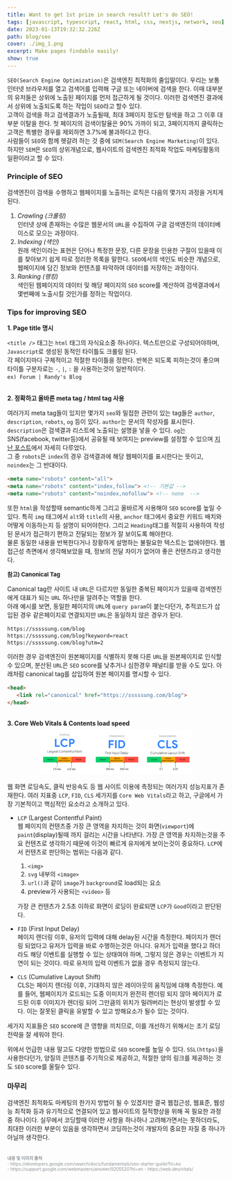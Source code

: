 ```yaml
---
title: Want to get 1st prize in search result? Let's do SEO!
tags: [javascript, typescript, react, html, css, nextjs, network, seo]
date: 2023-01-13T19:32:32.226Z
path: blog/seo
cover: ./img_1.png
excerpt: Make pages findable easily! 
show: true
---
```


`SEO(Search Engine Optimization)`은 검색엔진 최적화의 줄임말이다. 우리는 보통 인터넷 브라우저를 열고 검색어를 입력해 구글 또는 네이버에 검색을 한다. 이때 대부분의 유저들은 상위에 노출된 페이지를 먼저 접근하게 될 것이다. 이러한 검색엔진 결과에서 상위에 노출되도록 하는 작업이 `SEO`라고 할수 있다.  
고객이 검색을 하고 검색결과가 노출될때, 최대 3페이지 정도만 탐색을 하고 그 이후 대부분 이탈을 한다. 첫 페이지의 검색이탈율은 90% 가까이 되고, 3페이지까지 클릭하는 고객은 특별한 경우를 제외하면 3.7%에 불과하다고 한다.  
사람들이 `SEO`와 함께 헷갈려 하는 것 중에 `SEM(Search Engine Marketing)`이 있다. 하지만 `SEM`은 `SEO`의 상위개념으로, 웹사이트의 검색엔진 최적화 작업도 마케팅활동의 일환이라고 할 수 있다.

### Principle of SEO
검색엔진이 검색을 수행하고 웹페이지를 노출하는 로직은 다음의 몇가지 과정을 거치게 된다.  
1. <i>Crawling (크롤링)</i>    
   인터넷 상에 존재하는 수많은 웹문서의 `URL`을 수집하여 구글 검색엔진의 데이터베이스로 모으는 과정이다.
2. <i>Indexing (색인)</i>   
   원래 색인이라는 표현은 단어나 특정한 문장, 다른 문장을 인용한 구절이 있을때 이를 찾아보기 쉽게 따로 정리한 목록을 말한다. `SEO`에서의 색인도 비슷한 개념으로, 웹페이지에 담긴 정보와 컨텐츠를 파악하여 데이터를 저장하는 과정이다.
3. <i>Ranking (랭킹)</i>   
   색인된 웹페이지의 데이터 및 해당 페이지의 `SEO` score를 계산하여 검색결과에서 몇번째에 노출시킬 것인가를 정하는 작업이다. 
    
 ### Tips for improving SEO
<div style="margin-bottom:7px;font-size: 14px;font-weight: 700;">1. Page title 명시</div>  

`<title />` 태그는 `html` 태그의 자식요소중 하나이다. 텍스트만으로 구성되어야하며, `Javascript`로 생성된 동적인 타이틀도 크롤링 된다.  
각 페이지마다 구체적이고 적절한 타이틀을 정한다. 반복은 되도록 피하는것이 좋으며 타이틀 구분자로는 `-`, `|`, `:` 을 사용하는것이 일반적이다.  
`ex) Forum | Randy's Blog`  

<br/>
<div style="margin-bottom:7px;font-size: 14px;font-weight: 700;">2. 정확하고 올바른 meta tag / html tag 사용</div>  

여러가지 meta tag들이 있지만 몇가지 `seo`와 밀접한 관련이 있는 tag들은 `author`, `description`, `robots`, `og` 등이 있다. `author`는 문서의 작성자를 표시한다. `description`은 검색결과 리스트에 노출되는 설명을 넣을 수 있다. `og`는 SNS(facebook, twitter등)에서 공유될 때 보여지는 preview를 설정할 수 있으며 <a href='https://are-you-sssssungs.kr/blog/meta-tag' target="_blank" rel="noopener noreferrer">지난 포스트</a>에서 자세히 다루었다.  
그 중 `robots`은 `index`의 경우 검색결과에 해당 웹페이지를 표시한다는 뜻이고, `noindex`는 그 반대이다.  
```html
<meta name="robots" content="all">
<meta name="robots" content="index,follow"> <!-- 기본값 -->
<meta name="robots" content="noindex,nofollow"> <!-- none  -->
```

또한 `html`을 작성할때 semantic하게 그리고 올바르게 사용해야 `SEO` score를 높일 수 있다. 특히 `img` 태그에서 `alt`와 `title`의 사용, `anchor` 태그에서 중요한 키워드 배치와 어떻게 이동하는지 등 설명이 되어야한다. 그리고 `Heading`태그를 적절히 사용하여 작성된 문서가 접근하기 편하고 전달되는 정보가 잘 보이도록 해야한다.  
물론 동일한 내용을 반복한다거나 장황하게 설명하는 불필요한 텍스트는 없애야한다. 웹 접근성 측면에서 생각해보았을 때, 정보의 전달 차이가 없어야 좋은 컨텐츠라고 생각한다.

<div style="margin-bottom:5px;font-size: 13px;font-weight: 700;">참고) Canonical Tag</div>  

Canonical tag란 사이트 내 `URL`은 다르지만 동일한 중복된 페이지가 있을때 검색엔진에게 대표가 되는 `URL` 하나만을 알려주는 역할을 한다.   
아래 예시를 보면, 동일한 페이지의 `URL`에 `query param`이 붙는다던가, 추적코드가 삽입된 경우 같은페이지로 연결되지만 `URL`은 동일하지 않은 경우가 된다.
```
https://sssssung.com/blog
https://sssssung.com/blog?keyword=react
https://sssssung.com/blog?utm=2
```
이러한 경우 검색엔진이 원본페이지를 식별하지 못해 다른 `URL`을 원본페이지로 인식할 수 있으며, 분산된 `URL`은 `SEO` score를 낮추거나 심한경우 패널티를 받을 수도 있다. 아래처럼 canonical tag를 삽입하여 원본 페이지를 명시할 수 있다.
```html
<head>
   <link rel="canonical" href="https://sssssung.com/blog">
</head>
```

<br/>
<div style="margin-bottom:7px;font-size: 14px;font-weight: 700;">3. Core Web Vitals & Contents load speed</div>  

<div style="width: 70%;margin-bottom: 15px; margin-left:auto; margin-right: auto;">
  <img src="./core-web.png" />
</div>

웹 화면 로딩속도, 클릭 반응속도 등 웹 사이트 이용에 측정되는 여러가지 성능지표가 존재한다. 여러 지표중 `LCP`, `FID`, `CLS` 세가지를 `Core Web Vitals`라고 하고, 구글에서 가장 기본적이고 핵심적인 요소라고 소개하고 있다.

- `LCP` (Largest Contentful Paint)  
  웹 페이지의 컨텐츠중 가장 큰 영역을 차지하는 것이 화면(`viewport`)에 `paint`(display)될때 까지 걸리는 시간을 나타낸다. 가장 큰 영역을 차지하는것을 주요 컨텐츠로 생각하기 때문에 이것이 빠르게 유저에게 보이는것이 중요하다. `LCP`에서 컨텐츠로 판단하는 범위는 다음과 같다.  
  1. `<img>` 
  2. `svg` 내부의 `<image>`
  3. `url()`과 같이 `image`가 `background`로 load되는 요소
  4. preview가 사용되는 `<video>` 등  
  
  가장 큰 컨텐츠가 2.5초 이하로 화면이 로딩이 완료되면 `LCP`가 `Good`이라고 판단된다.  


- `FID` (First Input Delay)  
  페이지 렌더링 이후, 유저의 입력에 대해 delay된 시간을 측정한다. 페이지가 렌더링 되었다고 유저가 입력을 바로 수행하는것은 아니다. 유저가 입력을 했다고 하더라도 해당 이벤트를 실행할 수 있는 상태여야 하며, 그렇지 않은 경우는 이벤트가 지연이 되는 것이다. 따로 유저의 입력 이벤트가 없을 경우 측정되지 않는다.


- `CLS` (Cumulative Layout Shift)  
  CLS는 페이지 렌더링 이후, 기대하지 않은 레이아웃의 움직임에 대해 측정한다. 예를 들어, 웹페이지가 로드되는 도중 이미지가 완전히 렌더링 되지 않아 페이지가 로드된 이후 이미지가 렌더링 되어 그만큼의 위치가 밀려버리는 현상이 발생할 수 있다. 이는 잘못된 클릭을 유발할 수 있고 방해요소가 될수 있는 것이다.

세가지 지표들은 `SEO` score에 큰 영향을 끼치므로, 이를 개선하기 위해서는 초기 로딩 전략을 잘 세워야 한다.


위에서 언급한 내용 말고도 다양한 방법으로 `SEO` score를 높일 수 있다. `SSL(https)`을 사용한다던가, 양질의 콘텐츠를 주기적으로 제공하고, 적절한 양의 링크를 제공하는 것도 `SEO` score를 올릴수 있다.  

### 마무리
검색엔진 최적화도 마케팅의 한가지 방법이 될 수 있겠지만 결국 웹접근성, 웹표준, 웹성능 최적화 등과 유기적으로 연결되어 있고 웹사이트의 질적향상을 위해 꼭 필요한 과정중 하나이다. 실무에서 코딩할때 이러한 사항을 하나하나 고려해가면서는 못하더라도, 최대한 이러한 부분이 있음을 생각하면서 코딩하는것이 개발자의 중요한 자질 중 하나가 아닐까 생각한다.  

<br/>
<div style="font-size:10px;color:#8b9196;word-break: break-all"><b>내용 및 이미지 출처</b><br/>
- https://developers.google.com/search/docs/fundamentals/seo-starter-guide?hl=ko<br/>
- https://support.google.com/webmasters/answer/9205520?hl=en
- https://web.dev/vitals/
</div>

